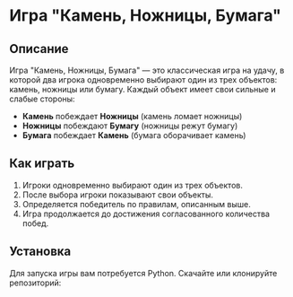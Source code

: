 # Игра "Камень, Ножницы, Бумага"

## Описание
Игра "Камень, Ножницы, Бумага" — это классическая игра на удачу, в которой два игрока одновременно
выбирают один из трех объектов: камень, ножницы или бумагу. Каждый объект имеет свои сильные и слабые стороны:

- **Камень** побеждает **Ножницы** (камень ломает ножницы)
- **Ножницы** побеждают **Бумагу** (ножницы режут бумагу)
- **Бумага** побеждает **Камень** (бумага оборачивает камень)
## Как играть
1. Игроки одновременно выбирают один из трех объектов.
2. После выбора игроки показывают свои объекты.
3. Определяется победитель по правилам, описанным выше.
4. Игра продолжается до достижения согласованного количества побед.

## Установка
Для запуска игры вам потребуется Python. Скачайте или клонируйте репозиторий:
